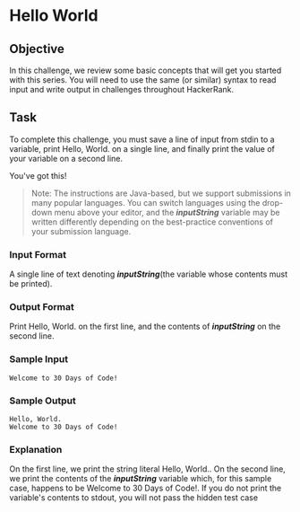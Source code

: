 # Hello World

## Objective
In this challenge, we review some basic concepts that will get you started with this series. You will need to use the same (or similar) syntax to read input and write output in challenges throughout HackerRank. 

## Task

To complete this challenge, you must save a line of input from stdin to a variable, print Hello, World. on a single line, and finally print the value of your variable on a second line.

You've got this!

> Note: The instructions are Java-based, but we support submissions in many popular languages. You can switch languages using the drop-down menu above your editor, and the ***inputString*** variable may be written differently depending on the best-practice conventions of your submission language.

### Input Format

A single line of text denoting ***inputString***(the variable whose contents must be printed).

### Output Format

Print Hello, World. on the first line, and the contents of ***inputString*** on the second line.

### Sample Input
```
Welcome to 30 Days of Code!
```
### Sample Output
```
Hello, World. 
Welcome to 30 Days of Code!
```

### Explanation
On the first line, we print the string literal Hello, World.. On the second line, we print the contents of the ***inputString*** variable which, for this sample case, happens to be Welcome to 30 Days of Code!. If you do not print the variable's contents to stdout, you will not pass the hidden test case
